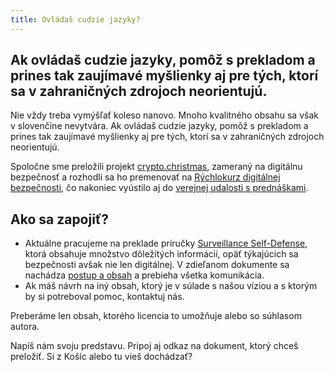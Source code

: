 ```yaml
---
title: Ovládaš cudzie jazyky?
---
```


## Ak ovládaš cudzie jazyky, pomôž s prekladom a prines tak zaujímavé myšlienky aj pre tých, ktorí sa v zahraničných zdrojoch neorientujú.

Nie vždy treba vymýšľať koleso nanovo. Mnoho kvalitného obsahu sa však v slovenčine nevytvára. Ak ovládaš cudzie jazyky, pomôž s prekladom a prines tak zaujímavé myšlienky aj pre tých, ktorí sa v zahraničných zdrojoch neorientujú.

Spoločne sme preložili projekt [crypto.christmas](https://crypto.christmas/), zameraný na digitálnu bezpečnosť a rozhodli sa ho premenovať na [Rýchlokurz digitálnej bezpečnosti](https://www.paralelnapoliskosice.sk/rychlokurz-bezpecnosti), čo nakoniec vyústilo aj do [verejnej udalosti s prednáškami](/zapoj-sa/program).

## Ako sa zapojiť?

- Aktuálne pracujeme na preklade príručky [Surveillance Self-Defense](https://ssd.eff.org/), ktorá obsahuje množstvo dôležitých informácií, opäť týkajúcich sa bezpečnosti avšak nie len digitálnej. V zdieľanom dokumente sa nachádza [postup a obsah](https://docs.google.com/document/d/15H1HjMughUThNjEXWMAv6FtqPlHI2V5DyC1fq0qBc2E/edit?usp=sharing) a prebieha všetka komunikácia.
- Ak máš návrh na iný obsah, ktorý je v súlade s našou víziou a s ktorým by si potreboval pomoc, kontaktuj nás.

Preberáme len obsah, ktorého licencia to umožňuje alebo so súhlasom autora.

Napíš nám svoju predstavu. Pripoj aj odkaz na dokument, ktorý chceš preložiť.
Si z Košíc alebo tu vieš dochádzať?

